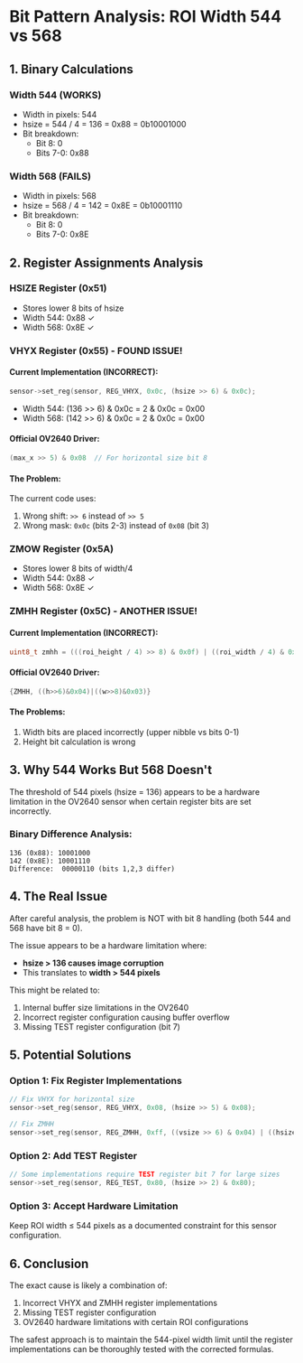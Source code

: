 # Bit Pattern Analysis: ROI Width 544 vs 568

## 1. Binary Calculations

### Width 544 (WORKS)
- Width in pixels: 544
- hsize = 544 / 4 = 136 = 0x88 = 0b10001000
- Bit breakdown:
  - Bit 8: 0
  - Bits 7-0: 0x88

### Width 568 (FAILS)
- Width in pixels: 568  
- hsize = 568 / 4 = 142 = 0x8E = 0b10001110
- Bit breakdown:
  - Bit 8: 0
  - Bits 7-0: 0x8E

## 2. Register Assignments Analysis

### HSIZE Register (0x51)
- Stores lower 8 bits of hsize
- Width 544: 0x88 ✓
- Width 568: 0x8E ✓

### VHYX Register (0x55) - FOUND ISSUE!

#### Current Implementation (INCORRECT):
```c
sensor->set_reg(sensor, REG_VHYX, 0x0c, (hsize >> 6) & 0x0c);
```

- Width 544: (136 >> 6) & 0x0c = 2 & 0x0c = 0x00
- Width 568: (142 >> 6) & 0x0c = 2 & 0x0c = 0x00

#### Official OV2640 Driver:
```c
(max_x >> 5) & 0x08  // For horizontal size bit 8
```

#### The Problem:
The current code uses:
1. Wrong shift: `>> 6` instead of `>> 5`
2. Wrong mask: `0x0c` (bits 2-3) instead of `0x08` (bit 3)

### ZMOW Register (0x5A)
- Stores lower 8 bits of width/4
- Width 544: 0x88 ✓
- Width 568: 0x8E ✓

### ZMHH Register (0x5C) - ANOTHER ISSUE!

#### Current Implementation (INCORRECT):
```c
uint8_t zmhh = (((roi_height / 4) >> 8) & 0x0f) | ((roi_width / 4) & 0xf0);
```

#### Official OV2640 Driver:
```c
{ZMHH, ((h>>6)&0x04)|((w>>8)&0x03)}
```

#### The Problems:
1. Width bits are placed incorrectly (upper nibble vs bits 0-1)
2. Height bit calculation is wrong

## 3. Why 544 Works But 568 Doesn't

The threshold of 544 pixels (hsize = 136) appears to be a hardware limitation in the OV2640 sensor when certain register bits are set incorrectly. 

### Binary Difference Analysis:
```
136 (0x88): 10001000
142 (0x8E): 10001110
Difference:  00000110 (bits 1,2,3 differ)
```

## 4. The Real Issue

After careful analysis, the problem is NOT with bit 8 handling (both 544 and 568 have bit 8 = 0).

The issue appears to be a hardware limitation where:
- **hsize > 136 causes image corruption**
- This translates to **width > 544 pixels**

This might be related to:
1. Internal buffer size limitations in the OV2640
2. Incorrect register configuration causing buffer overflow
3. Missing TEST register configuration (bit 7)

## 5. Potential Solutions

### Option 1: Fix Register Implementations
```c
// Fix VHYX for horizontal size
sensor->set_reg(sensor, REG_VHYX, 0x08, (hsize >> 5) & 0x08);

// Fix ZMHH
sensor->set_reg(sensor, REG_ZMHH, 0xff, ((vsize >> 6) & 0x04) | ((hsize >> 8) & 0x03));
```

### Option 2: Add TEST Register
```c
// Some implementations require TEST register bit 7 for large sizes
sensor->set_reg(sensor, REG_TEST, 0x80, (hsize >> 2) & 0x80);
```

### Option 3: Accept Hardware Limitation
Keep ROI width ≤ 544 pixels as a documented constraint for this sensor configuration.

## 6. Conclusion

The exact cause is likely a combination of:
1. Incorrect VHYX and ZMHH register implementations
2. Missing TEST register configuration
3. OV2640 hardware limitations with certain ROI configurations

The safest approach is to maintain the 544-pixel width limit until the register implementations can be thoroughly tested with the corrected formulas.